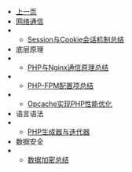 * [上一页](/article/_sidebar.md)
* [网络通信](#)
* * [Session与Cookie会话机制总结](article/php/article_2.md)
* 底层原理
* * [PHP与Nginx通信原理总结](article/php/article_5.md)
* * [PHP-FPM配置项总结](article/php/article_6.md)
* * [Opcache实现PHP性能优化](article/php/article_4.md)
* 语言语法
* * [PHP生成器与迭代器](article/php/article_7.md)
* 数据安全
* * [数据加密总结](article/php/article_1.md)